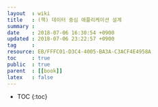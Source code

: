 ```yaml
---
layout  : wiki
title   : (책) 데이터 중심 애플리케이션 설계
summary : 
date    : 2018-07-06 16:30:54 +0900
updated : 2018-07-06 23:22:57 +0900
tag     : 
resource: EB/FFFC01-D3C4-4005-BA3A-C3ACF4E4958A
toc     : true
public  : true
parent  : [[book]]
latex   : false
---
```

* TOC
{:toc}

